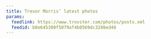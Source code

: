 ```yaml
---
title: Trevor Morris’ latest photos
params:
  feedlink: https://www.trovster.com/photos/posts.xml
  feedid: b8e645300f5079af4b0569dc3286ed48
---
```

